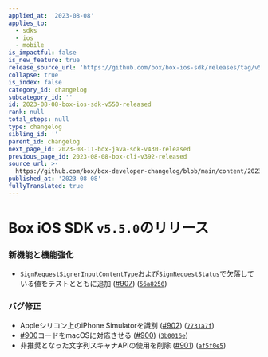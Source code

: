 ```yaml
---
applied_at: '2023-08-08'
applies_to:
  - sdks
  - ios
  - mobile
is_impactful: false
is_new_feature: true
release_source_url: 'https://github.com/box/box-ios-sdk/releases/tag/v5.5.0'
collapse: true
is_index: false
category_id: changelog
subcategory_id: ''
id: 2023-08-08-box-ios-sdk-v550-released
rank: null
total_steps: null
type: changelog
sibling_id: ''
parent_id: changelog
next_page_id: 2023-08-11-box-java-sdk-v430-released
previous_page_id: 2023-08-08-box-cli-v392-released
source_url: >-
  https://github.com/box/box-developer-changelog/blob/main/content/2023/08-08-box-ios-sdk-v550-released.md
published_at: '2023-08-08'
fullyTranslated: true
---
```

# Box iOS SDK `v5.5.0`のリリース

### 新機能と機能強化

* `SignRequestSignerInputContentType`および`SignRequestStatus`で欠落している値をテストとともに追加 ([#907][1]) ([`56a8250`][2])

### バグ修正

* Appleシリコン上のiPhone Simulatorを識別 ([#902][3]) ([`7731a7f`][4])
* [#900][5]コードをmacOSに対応させる ([#900][5]) ([`3b0016e`][6])
* 非推奨となった文字列スキャナAPIの使用を削除 ([#901][7]) ([`af5f0e5`][8])

[1]: https://github.com/box/box-ios-sdk/issues/907

[2]: https://github.com/box/box-ios-sdk/commit/56a82500c0abe648825d8300979601a25f792c84

[3]: https://github.com/box/box-ios-sdk/issues/902

[4]: https://github.com/box/box-ios-sdk/commit/7731a7f434add74e163a76511fe1e2a3f26517f7

[5]: https://github.com/box/box-ios-sdk/issues/900

[6]: https://github.com/box/box-ios-sdk/commit/3b0016e44e674db0ea429273c03e5a29177372bf

[7]: https://github.com/box/box-ios-sdk/issues/901

[8]: https://github.com/box/box-ios-sdk/commit/af5f0e52d184fbd27f56d972fb93b3e543547773
